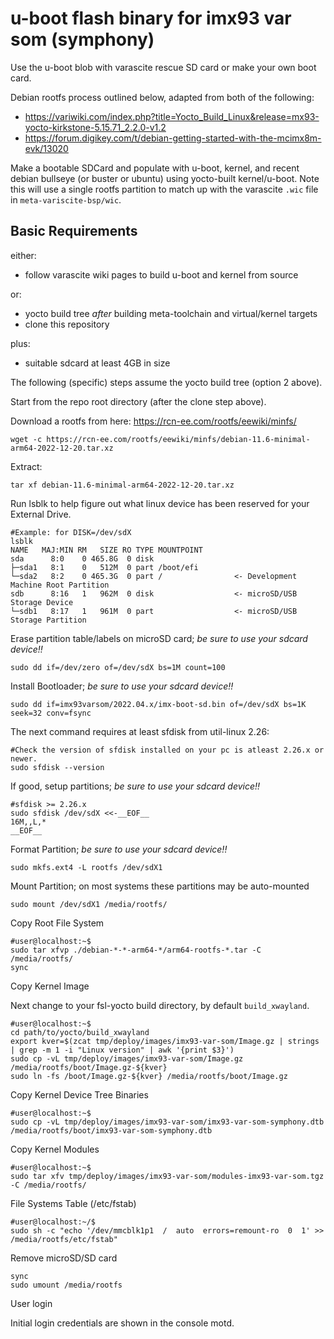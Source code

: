 # u-boot flash binary for imx93 var som (symphony)

Use the u-boot blob with varascite rescue SD card or make your own boot card.

Debian rootfs process outlined below, adapted from both of the following:

* https://variwiki.com/index.php?title=Yocto_Build_Linux&release=mx93-yocto-kirkstone-5.15.71_2.2.0-v1.2
* https://forum.digikey.com/t/debian-getting-started-with-the-mcimx8m-evk/13020

Make a bootable SDCard and populate with u-boot, kernel, and recent debian
bullseye (or buster or ubuntu) using yocto-built kernel/u-boot.  Note this
will use a single rootfs partition to match up with the varascite `.wic` file
in `meta-variscite-bsp/wic`.

## Basic Requirements

either:

* follow varascite wiki pages to build u-boot and kernel from source

or:

* yocto build tree *after* building meta-toolchain and virtual/kernel targets
* clone this repository

plus:

* suitable sdcard at least 4GB in size

The following (specific) steps assume the yocto build tree (option 2 above).

Start from the repo root directory (after the clone step above).

Download a rootfs from here: https://rcn-ee.com/rootfs/eewiki/minfs/

```
wget -c https://rcn-ee.com/rootfs/eewiki/minfs/debian-11.6-minimal-arm64-2022-12-20.tar.xz
```

Extract:

```
tar xf debian-11.6-minimal-arm64-2022-12-20.tar.xz

```

Run lsblk to help figure out what linux device has been reserved for your External Drive.

```
#Example: for DISK=/dev/sdX
lsblk
NAME   MAJ:MIN RM   SIZE RO TYPE MOUNTPOINT
sda      8:0    0 465.8G  0 disk
├─sda1   8:1    0   512M  0 part /boot/efi
└─sda2   8:2    0 465.3G  0 part /                <- Development Machine Root Partition
sdb      8:16   1   962M  0 disk                  <- microSD/USB Storage Device
└─sdb1   8:17   1   961M  0 part                  <- microSD/USB Storage Partition
```

Erase partition table/labels on microSD card; *be sure to use your sdcard device!!*

```
sudo dd if=/dev/zero of=/dev/sdX bs=1M count=100
```

Install Bootloader; *be sure to use your sdcard device!!*

```
sudo dd if=imx93varsom/2022.04.x/imx-boot-sd.bin of=/dev/sdX bs=1K seek=32 conv=fsync
```

The next command requires at least sfdisk from util-linux 2.26:

```
#Check the version of sfdisk installed on your pc is atleast 2.26.x or newer.
sudo sfdisk --version
```

If good, setup partitions; *be sure to use your sdcard device!!*

```
#sfdisk >= 2.26.x
sudo sfdisk /dev/sdX <<-__EOF__
16M,,L,*
__EOF__
```

Format Partition; *be sure to use your sdcard device!!*

``` 
sudo mkfs.ext4 -L rootfs /dev/sdX1
```

Mount Partition; on most systems these partitions may be auto-mounted

```
sudo mount /dev/sdX1 /media/rootfs/
```

Copy Root File System

```
#user@localhost:~$
sudo tar xfvp ./debian-*-*-arm64-*/arm64-rootfs-*.tar -C /media/rootfs/
sync
```

Copy Kernel Image

Next change to your fsl-yocto build directory, by default `build_xwayland`.

```
#user@localhost:~$
cd path/to/yocto/build_xwayland
export kver=$(zcat tmp/deploy/images/imx93-var-som/Image.gz | strings | grep -m 1 -i "Linux version" | awk '{print $3}')
sudo cp -vL tmp/deploy/images/imx93-var-som/Image.gz /media/rootfs/boot/Image.gz-${kver}
sudo ln -fs /boot/Image.gz-${kver} /media/rootfs/boot/Image.gz
```

Copy Kernel Device Tree Binaries

```
#user@localhost:~$
sudo cp -vL tmp/deploy/images/imx93-var-som/imx93-var-som-symphony.dtb /media/rootfs/boot/imx93-var-som-symphony.dtb
```

Copy Kernel Modules

```
#user@localhost:~$
sudo tar xfv tmp/deploy/images/imx93-var-som/modules-imx93-var-som.tgz -C /media/rootfs/
```

File Systems Table (/etc/fstab)

```
#user@localhost:~/$
sudo sh -c "echo '/dev/mmcblk1p1  /  auto  errors=remount-ro  0  1' >> /media/rootfs/etc/fstab"
```

Remove microSD/SD card

```
sync
sudo umount /media/rootfs
```

User login

Initial login credentials are shown in the console motd.


